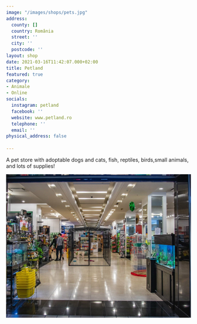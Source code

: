```yaml
---
image: "/images/shops/pets.jpg"
address:
  county: []
  country: România
  street: ''
  city: ''
  postcode: ''
layout: shop
date: 2021-03-16T11:42:07.000+02:00
title: Petland
featured: true
category:
- Animale
- Online
socials:
  instagram: petland
  facebook: ''
  website: www.petland.ro
  telephone: ''
  email: ''
physical_address: false

---
```

A pet store with adoptable dogs and cats, fish, reptiles, birds,small animals, and lots of supplies!

![](/images/shops/35051893_226874731242465_408722312091664384_o.jpg)